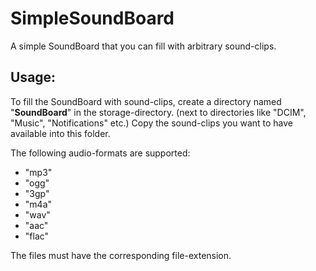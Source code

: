 # SimpleSoundBoard

A simple SoundBoard that you can fill with arbitrary sound-clips.

## Usage:

To fill the SoundBoard with sound-clips, create a directory named "**SoundBoard**" in the storage-directory.
(next to directories like "DCIM", "Music", "Notifications" etc.)
Copy the sound-clips you want to have available into this folder.

The following audio-formats are supported:
* "mp3"
* "ogg"
* "3gp"
* "m4a"
* "wav"
* "aac"
* "flac"

The files must have the corresponding file-extension.
